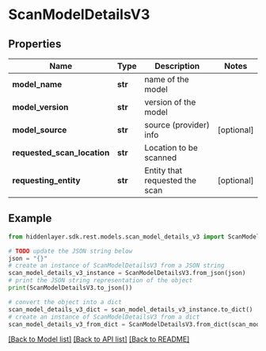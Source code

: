 # ScanModelDetailsV3


## Properties

Name | Type | Description | Notes
------------ | ------------- | ------------- | -------------
**model_name** | **str** | name of the model | 
**model_version** | **str** | version of the model | 
**model_source** | **str** | source (provider) info | [optional] 
**requested_scan_location** | **str** | Location to be scanned | 
**requesting_entity** | **str** | Entity that requested the scan | [optional] 

## Example

```python
from hiddenlayer.sdk.rest.models.scan_model_details_v3 import ScanModelDetailsV3

# TODO update the JSON string below
json = "{}"
# create an instance of ScanModelDetailsV3 from a JSON string
scan_model_details_v3_instance = ScanModelDetailsV3.from_json(json)
# print the JSON string representation of the object
print(ScanModelDetailsV3.to_json())

# convert the object into a dict
scan_model_details_v3_dict = scan_model_details_v3_instance.to_dict()
# create an instance of ScanModelDetailsV3 from a dict
scan_model_details_v3_from_dict = ScanModelDetailsV3.from_dict(scan_model_details_v3_dict)
```
[[Back to Model list]](../README.md#documentation-for-models) [[Back to API list]](../README.md#documentation-for-api-endpoints) [[Back to README]](../README.md)


